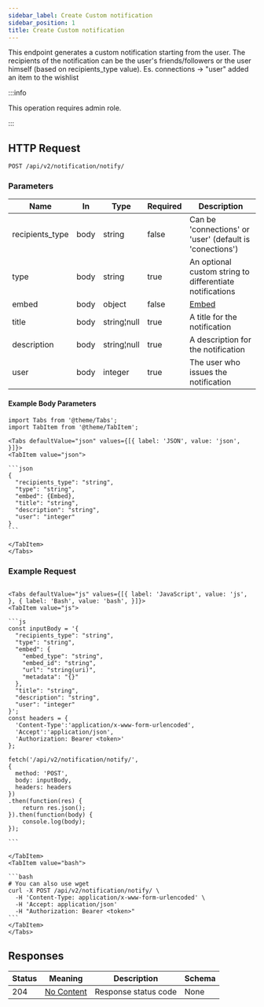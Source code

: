 ```yaml
---
sidebar_label: Create Custom notification
sidebar_position: 1
title: Create Custom notification
---
```


This endpoint generates a custom notification starting from the user.
The recipients of the notification can be the user's friends/followers or the user himself (based on recipients_type value).
Es. connections -> "user" added an item to the wishlist

:::info

This operation requires admin role.

:::

## HTTP Request

`POST /api/v2/notification/notify/`

### Parameters

|Name|In|Type| Required |Description|
|---|---|---|----------|---|
|recipients_type|body|string| false| Can be 'connections' or 'user' (default is 'conections')   |
|type|body|string| true     |An optional custom string to differentiate notifications |
|embed|body|object| false    |[Embed](/docs/apireference/v2/schemas/embed)|
|title|body|string¦null| true     |A title for the notification|
|description|body|string¦null| true     |A description for the notification|
|user|body|integer| true     |The user who issues the notification|

#### Example Body Parameters

````mdx-code-block
import Tabs from '@theme/Tabs';
import TabItem from '@theme/TabItem';

<Tabs defaultValue="json" values={[{ label: 'JSON', value: 'json', }]}>
<TabItem value="json">

```json
{
  "recipients_type": "string",
  "type": "string",
  "embed": {Embed},
  "title": "string",
  "description": "string",
  "user": "integer"
}
```

</TabItem>
</Tabs>
````

### Example Request

````mdx-code-block

<Tabs defaultValue="js" values={[{ label: 'JavaScript', value: 'js', }, { label: 'Bash', value: 'bash', }]}>
<TabItem value="js">

```js
const inputBody = '{
  "recipients_type": "string",
  "type": "string",
  "embed": {
    "embed_type": "string",
    "embed_id": "string",
    "url": "string(uri)",
    "metadata": "{}"
  },
  "title": "string",
  "description": "string",
  "user": "integer"
}';
const headers = {
  'Content-Type':'application/x-www-form-urlencoded',
  'Accept':'application/json',
  'Authorization: Bearer <token>'
};

fetch('/api/v2/notification/notify/',
{
  method: 'POST',
  body: inputBody,
  headers: headers
})
.then(function(res) {
    return res.json();
}).then(function(body) {
    console.log(body);
});

```

</TabItem>
<TabItem value="bash">

```bash
# You can also use wget
curl -X POST /api/v2/notification/notify/ \
  -H 'Content-Type: application/x-www-form-urlencoded' \
  -H 'Accept: application/json'
  -H "Authorization: Bearer <token>"
```
</TabItem>
</Tabs>
````

## Responses

|Status|Meaning|Description|Schema|
|---|---|---|---|
|204|[No Content](https://tools.ietf.org/html/rfc7231#section-6.3.5)|Response status code|None|






